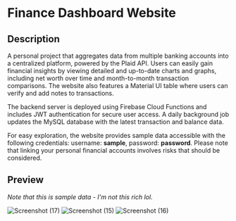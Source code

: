 # Finance Dashboard Website

## Description
A personal project that aggregates data from multiple banking accounts into a centralized platform, powered by the Plaid API. Users can easily gain financial insights by viewing detailed and up-to-date charts and graphs, including net worth over time and month-to-month transaction comparisons. The website also features a Material UI table where users can verify and add notes to transactions. 

The backend server is deployed using Firebase Cloud Functions and includes JWT authentication for secure user access. A daily background job updates the MySQL database with the latest transaction and balance data.

For easy exploration, the website provides sample data accessible with the following credentials: username: **sample**, password: **password**. Please note that linking your personal financial accounts involves risks that should be considered.

## Preview
_Note that this is sample data - I'm not this rich lol._

![Screenshot (17)](https://github.com/danielwildsmith/finance-dashboard/assets/92833122/cc3587ce-f163-4d3e-a3a1-8181ed86d908)
![Screenshot (15)](https://github.com/danielwildsmith/finance-dashboard/assets/92833122/d1dcd311-b693-43e9-a347-8d407943e08f)
![Screenshot (16)](https://github.com/danielwildsmith/finance-dashboard/assets/92833122/f9e27770-5fc6-41f7-99b3-9b3176447956)
